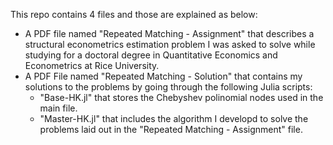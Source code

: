 This repo contains 4 files and those are explained as below:
- A PDF file named "Repeated Matching - Assignment" that describes a structural econometrics estimation problem I was asked to solve while studying for a doctoral degree in Quantitative Economics and Econometrics at Rice University. 
- A PDF File named "Repeated Matching - Solution" that contains my solutions to the problems by going through the following Julia scripts:
  - "Base-HK.jl" that stores the Chebyshev polinomial nodes used in the main file.
  - "Master-HK.jl" that includes the algorithm I developd to solve the problems laid out in the "Repeated Matching - Assignment" file.
